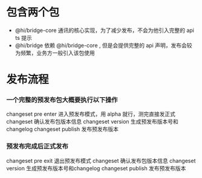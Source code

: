 # 包含两个包 
   - @hi/bridge-core 通讯的核心实现，为了减少发布，不会为他引入完整的 api ts 提示
   - @hi/bridge      依赖 @hi/bridge-core , 但是会提供完整的 api 声明，发布会较为频繁，业务方一般引入该包使用


# 发布流程

### 一个完整的预发布包大概要执行以下操作

changeset pre enter <tag>  进入预发布模式，用 alpha 就行，测完直接发正式
changeset                  确认发布包版本信息
changeset version          生成预发布版本号和changelog
changeset publish          发布预发布版本

### 预发布完成后正式发布

changeset pre exit  退出预发布模式
changeset           确认发布包版本信息
changeset version   生成预发布版本号和changelog
changeset publish   发布预发布版本
